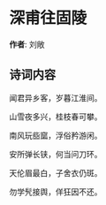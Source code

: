# 深甫往固陵

**作者**: 刘敞

## 诗词内容

闻君异乡客，岁暮江淮间。

山雪夜多兴，桂枝春可攀。

南风玩啙窳，浮俗矜游闲。

安所弹长铗，何当问刀环。

天伦眉最白，子舍衣仍斑。

勿学髠接舆，佯狂因不还。

